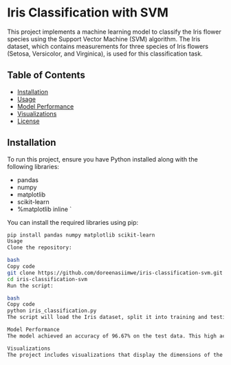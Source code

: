 # Iris Classification with SVM

This project implements a machine learning model to classify the Iris flower species using the Support Vector Machine (SVM) algorithm. The Iris dataset, which contains measurements for three species of Iris flowers (Setosa, Versicolor, and Virginica), is used for this classification task.

## Table of Contents

- [Installation](#installation)
- [Usage](#usage)
- [Model Performance](#model-performance)
- [Visualizations](#visualizations)
- [License](#license)

## Installation

To run this project, ensure you have Python installed along with the following libraries:

- pandas
- numpy
- matplotlib
- scikit-learn
- %matplotlib inline `

You can install the required libraries using pip:

```bash
pip install pandas numpy matplotlib scikit-learn
Usage
Clone the repository:

bash
Copy code
git clone https://github.com/doreenasiimwe/iris-classification-svm.git
cd iris-classification-svm
Run the script:

bash
Copy code
python iris_classification.py
The script will load the Iris dataset, split it into training and testing sets, train the SVM model, and output the accuracy of the model.

Model Performance
The model achieved an accuracy of 96.67% on the test data. This high accuracy indicates that the SVM model is effective in classifying the species of Iris flowers based on the given features.

Visualizations
The project includes visualizations that display the dimensions of the Iris Setosa flower, providing insights into its characteristics compared to the other species.

